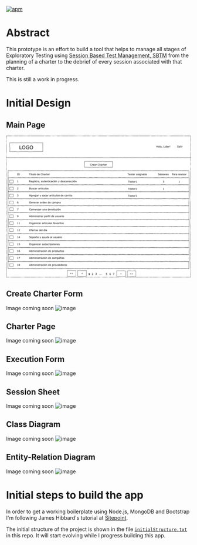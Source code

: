 [![apm](https://img.shields.io/badge/License-MIT-blue.svg)](LICENSE.md)

# Abstract

This prototype is an effort to build a tool that helps to manage all stages of Exploratory Testing using [Session Based Test Management, SBTM](https://www.satisfice.com/download/session-based-test-management) from the planning of a charter to the debrief of every session associated with that charter.

This is still a work in progress.

# Initial Design

## Main Page
![Main page](design-documents/paginaPrincipal.png)

## Create Charter Form
Image coming soon
![image]()

## Charter Page
Image coming soon
![image]()

## Execution Form
Image coming soon
![image]()

## Session Sheet
Image coming soon
![image]()

## Class Diagram
Image coming soon
![image]()

## Entity-Relation Diagram
Image coming soon
![image]()

# Initial steps to build the app

In order to get a working boilerplate using Node.js, MongoDB and Bootstrap I'm following James Hibbard's tutorial at [Sitepoint](https://www.sitepoint.com/build-simple-beginner-app-node-bootstrap-mongodb/).

The initial structure of the project is shown in the file [`initialStructure.txt`](https://github.com/eabedrapo/explorer-tracker/master/design-documents/initial-structure.txt) in this repo. It will start evolving while I progress building this app.
